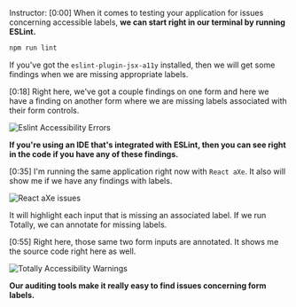 Instructor: [0:00] When it comes to testing your application for issues concerning accessible labels, **we can start right in our terminal by running ESLint.**

```bash
npm run lint
```

If you've got the `eslint-plugin-jsx-a11y` installed, then we will get some findings when we are missing appropriate labels.

[0:18] Right here, we've got a couple findings on one form and here we have a finding on another form where we are missing labels associated with their form controls.

![Eslint Accessibility Errors](https://res.cloudinary.com/dg3gyk0gu/image/upload/v1576599778/transcript-images/15_1.jpg)

**If you're using an IDE that's integrated with ESLint, then you can see right in the code if you have any of these findings.**

[0:35] I'm running the same application right now with `React aXe`. It also will show me if we have any findings with labels.

![React aXe issues](https://res.cloudinary.com/dg3gyk0gu/image/upload/v1576599777/transcript-images/15_2.jpg)

It will highlight each input that is missing an associated label. If we run Totally, we can annotate for missing labels.

[0:55] Right here, those same two form inputs are annotated. It shows me the source code right here as well.

![Totally Accessibility Warnings](https://res.cloudinary.com/dg3gyk0gu/image/upload/v1576599778/transcript-images/15_3.jpg)

**Our auditing tools make it really easy to find issues concerning form labels.**
